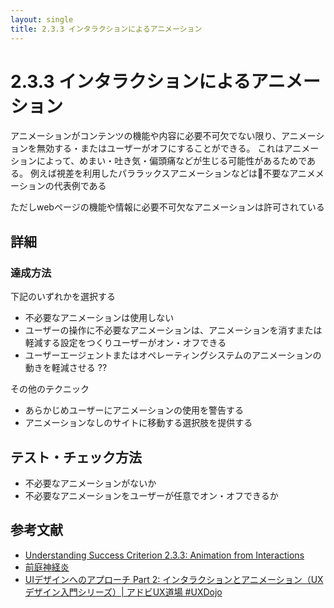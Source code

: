 ```yaml
---
layout: single
title: 2.3.3 インタラクションによるアニメーション
---
```


# 2.3.3 インタラクションによるアニメーション

アニメーションがコンテンツの機能や内容に必要不可欠でない限り、アニメーションを無効する・またはユーザーがオフにすることができる。
これはアニメーションによって、めまい・吐き気・偏頭痛などが生じる可能性があるためである。
例えば視差を利用したパララックスアニメーションなどは不要なアニメメーションの代表例である

ただしwebページの機能や情報に必要不可欠なアニメーションは許可されている

## 詳細

### 達成方法
下記のいずれかを選択する
- 不必要なアニメーションは使用しない
- ユーザーの操作に不必要なアニメーションは、アニメーションを消すまたは軽減する設定をつくりユーザーがオン・オフできる
- ユーザーエージェントまたはオペレーティングシステムのアニメーションの動きを軽減させる ??

その他のテクニック
- あらかじめユーザーにアニメーションの使用を警告する　
- アニメーションなしのサイトに移動する選択肢を提供する



## テスト・チェック方法

- 不必要なアニメーションがないか
- 不必要なアニメーションをユーザーが任意でオン・オフできるか


## 参考文献

- [Understanding Success Criterion 2.3.3: Animation from Interactions](https://www.w3.org/WAI/WCAG21/Understanding/animation-from-interactions.html)
- [前庭神経炎](https://ja.wikipedia.org/wiki/%E5%89%8D%E5%BA%AD%E7%A5%9E%E7%B5%8C%E7%82%8E)
- [UIデザインへのアプローチ Part 2: インタラクションとアニメーション（UXデザイン入門シリーズ）| アドビUX道場 #UXDojo](https://blogs.adobe.com/japan/web-fundamentals-ui-design-part-2-interactions-animations/)
